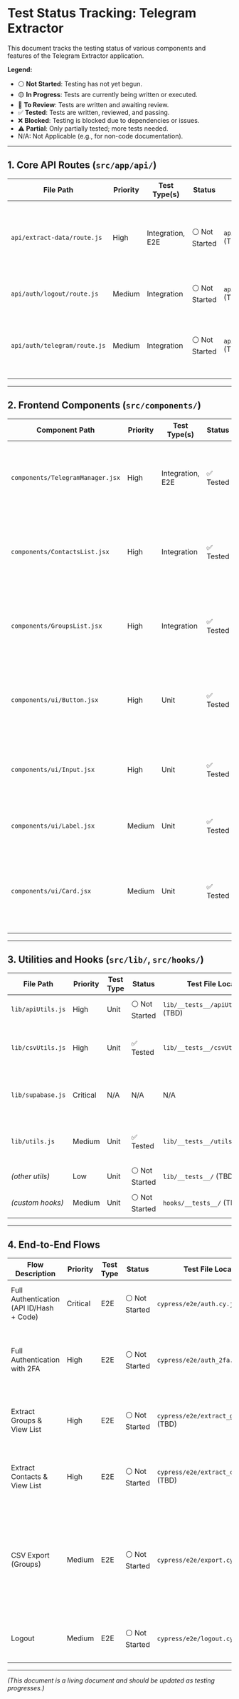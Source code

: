 # Test Status Tracking: Telegram Extractor

This document tracks the testing status of various components and features of the Telegram Extractor application.

**Legend:**
-   ⚪️ **Not Started**: Testing has not yet begun.
-   🟡 **In Progress**: Tests are currently being written or executed.
-   🔵 **To Review**: Tests are written and awaiting review.
-   ✅ **Tested**: Tests are written, reviewed, and passing.
-   ❌ **Blocked**: Testing is blocked due to dependencies or issues.
-   ⚠️ **Partial**: Only partially tested; more tests needed.
-   N/A: Not Applicable (e.g., for non-code documentation).

---

## 1. Core API Routes (`src/app/api/`)

| File Path                       | Priority | Test Type(s)         | Status     | Test File Location(s)          | Coverage | PR/Ticket Link | Notes                                                                                                |
|---------------------------------|----------|----------------------|------------|--------------------------------|----------|----------------|------------------------------------------------------------------------------------------------------|
| `api/extract-data/route.js`     | High     | Integration, E2E     | ⚪️ Not Started | `api/__tests__/extract-data.test.js` (TBD) | ---      | ---            | Core logic for auth, 2FA, data extraction. Needs comprehensive mocking for Telegram & Supabase.      |
| `api/auth/logout/route.js`      | Medium   | Integration          | ⚪️ Not Started | `api/__tests__/auth/logout.test.js` (TBD)  | ---      | ---            | Tests should verify session clearing and auth checks.                                                |
| `api/auth/telegram/route.js`    | Medium   | Integration          | ⚪️ Not Started | `api/__tests__/auth/telegram.test.js` (TBD)| ---      | ---            | Tests for Telegram bot auth callback, hash verification, and user upsert.                            |

---

## 2. Frontend Components (`src/components/`)

| Component Path                  | Priority | Test Type(s)         | Status     | Test File Location(s)          | Coverage | PR/Ticket Link | Notes                                                                                                |
|---------------------------------|----------|----------------------|------------|--------------------------------|----------|----------------|------------------------------------------------------------------------------------------------------|
| `components/TelegramManager.jsx`| High     | Integration, E2E     | ✅ Tested  | `components/__tests__/TelegramManager.test.jsx` | ---      | ---            | Tested auth flows (code, 2FA), logout, and interaction with mocked /api/extract-data. MSW used.        |
| `components/ContactsList.jsx`   | High     | Integration          | ✅ Tested  | `components/__tests__/ContactsList.test.jsx`  | ---      | ---            | Tested data fetching (mocked Supabase), display, selection, search, and CSV export.                  |
| `components/GroupsList.jsx`     | High     | Integration          | ✅ Tested  | `components/__tests__/GroupsList.test.jsx`    | ---      | ---            | Tested data fetching (mocked Supabase), display, selection, search, and CSV export.                  |
| `components/ui/Button.jsx`      | High     | Unit                 | ✅ Tested  | `components/ui/__tests__/Button.test.jsx` | ---      | ---            | Tests rendering, variants (conceptually), click events, disabled state, and asChild prop.         |
| `components/ui/Input.jsx`       | High     | Unit                 | ✅ Tested  | `components/ui/__tests__/Input.test.jsx`  | ---      | ---            | Tests rendering, types, onChange, placeholder, and disabled state.                                |
| `components/ui/Label.jsx`       | Medium   | Unit                 | ✅ Tested  | `components/ui/__tests__/Label.test.jsx`  | ---      | ---            | Tests rendering, htmlFor, and association with input.                                             |
| `components/ui/Card.jsx`        | Medium   | Unit                 | ✅ Tested  | `components/ui/__tests__/Card.test.jsx`   | ---      | ---            | Tests Card and its sub-components (Header, Title, Description, Content, Footer) for rendering children. |

---

## 3. Utilities and Hooks (`src/lib/`, `src/hooks/`)

| File Path         | Priority | Test Type | Status     | Test File Location             | Coverage | PR/Ticket Link | Notes                                                                                       |
|-------------------|----------|-----------|------------|--------------------------------|----------|----------------|---------------------------------------------------------------------------------------------|
| `lib/apiUtils.js` | High     | Unit      | ⚪️ Not Started | `lib/__tests__/apiUtils.test.js` (TBD) | ---      | ---            | Test error handlers, response formatters.                                                     |
| `lib/csvUtils.js` | High     | Unit      | ✅ Tested  | `lib/__tests__/csvUtils.test.js` | ---      | ---            | Added tests for `generateCSV`, including various data scenarios and error handling.         |
| `lib/supabase.js` | Critical | N/A       | N/A        | N/A                            | ---      | ---            | Client initialization; tested implicitly via API route tests. No direct unit tests planned.     |
| `lib/utils.js`    | Medium   | Unit      | ✅ Tested  | `lib/__tests__/utils.test.js`    | ---      | ---            | Added tests for `isValidPhoneNumber` and `cn` utilities. `cn` was made more robust.         |
| *(other utils)*   | Low      | Unit      | ⚪️ Not Started | `lib/__tests__/` (TBD)           | ---      | ---            |                                                                                             |
| *(custom hooks)*  | Medium   | Unit      | ⚪️ Not Started | `hooks/__tests__/` (TBD)         | ---      | ---            | Test hook logic, state changes, side effects (mocked).                                        |

---

## 4. End-to-End Flows

| Flow Description                        | Priority | Test Type | Status     | Test File Location(s) | PR/Ticket Link | Notes                                                                                                    |
|-----------------------------------------|----------|-----------|------------|-----------------------|----------------|----------------------------------------------------------------------------------------------------------|
| Full Authentication (API ID/Hash + Code)  | Critical | E2E       | ⚪️ Not Started | `cypress/e2e/auth.cy.js` (TBD) | ---            | Covers happy path for login with code.                                                                   |
| Full Authentication with 2FA            | High     | E2E       | ⚪️ Not Started | `cypress/e2e/auth_2fa.cy.js` (TBD) | ---            | Covers login flow when 2FA password is required.                                                         |
| Extract Groups & View List              | High     | E2E       | ⚪️ Not Started | `cypress/e2e/extract_groups.cy.js` (TBD) | ---            | From login to viewing the groups list page.                                                              |
| Extract Contacts & View List            | High     | E2E       | ⚪️ Not Started | `cypress/e2e/extract_contacts.cy.js` (TBD) | ---            | From login to viewing the contacts list page.                                                            |
| CSV Export (Groups)                     | Medium   | E2E       | ⚪️ Not Started | `cypress/e2e/export.cy.js` (TBD)     | ---            | Test selecting and exporting groups. May need to mock download or verify file content.                     |
| Logout                                  | Medium   | E2E       | ⚪️ Not Started | `cypress/e2e/logout.cy.js` (TBD)     | ---            | Verifies session is cleared and UI resets.                                                               |

---
*(This document is a living document and should be updated as testing progresses.)*
